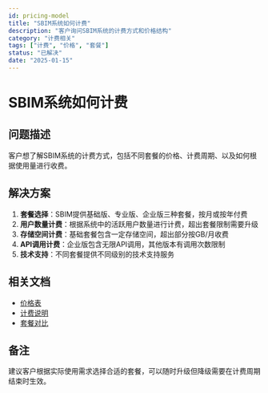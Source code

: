 ```yaml
---
id: pricing-model
title: "SBIM系统如何计费"
description: "客户询问SBIM系统的计费方式和价格结构"
category: "计费相关"
tags: ["计费", "价格", "套餐"]
status: "已解决"
date: "2025-01-15"
---
```


# SBIM系统如何计费

## 问题描述
客户想了解SBIM系统的计费方式，包括不同套餐的价格、计费周期、以及如何根据使用量进行收费。

## 解决方案
1. **套餐选择**：SBIM提供基础版、专业版、企业版三种套餐，按月或按年付费
2. **用户数量计费**：根据系统中的活跃用户数量进行计费，超出套餐限制需要升级
3. **存储空间计费**：基础套餐包含一定存储空间，超出部分按GB/月收费
4. **API调用计费**：企业版包含无限API调用，其他版本有调用次数限制
5. **技术支持**：不同套餐提供不同级别的技术支持服务

## 相关文档
- [价格表](../../pricing/plans.md)
- [计费说明](../../billing/billing-guide.md)
- [套餐对比](../../pricing/comparison.md)

## 备注
建议客户根据实际使用需求选择合适的套餐，可以随时升级但降级需要在计费周期结束时生效。
